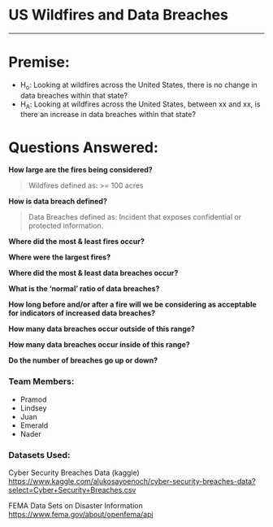 # US Wildfires and Data Breaches
--- 

# Premise:

* H<sub>o</sub>: 
  Looking at wildfires across the United States, there is no change in data breaches within that state?
* H<sub>A</sub>:
  Looking at wildfires across the United States, between xx and xx,  is there an increase in data breaches within that state?


# Questions Answered:

**How large are the fires being considered?** 
  > Wildfires defined as: >= 100 acres
    
**How is data breach defined?**
  > Data Breaches defined as: Incident that exposes confidential or protected information.
    
**Where did the most & least fires occur?**
    
**Where were the largest fires?**
    
**Where did the most & least data breaches occur?**
    
**What is the ‘normal’ ratio of data breaches?**
    
**How long before and/or after a fire will we be considering as acceptable for indicators of increased data breaches?**
    
**How many data breaches occur outside of this range?**
    
**How many data breaches occur inside of this range?**
    
**Do the number of breaches go up or down?**


### Team Members:
* Pramod 
* Lindsey
* Juan
* Emerald
* Nader

### Datasets Used:

Cyber Security Breaches Data (kaggle)
https://www.kaggle.com/alukosayoenoch/cyber-security-breaches-data?select=Cyber+Security+Breaches.csv

FEMA Data Sets on Disaster Information
https://www.fema.gov/about/openfema/api
